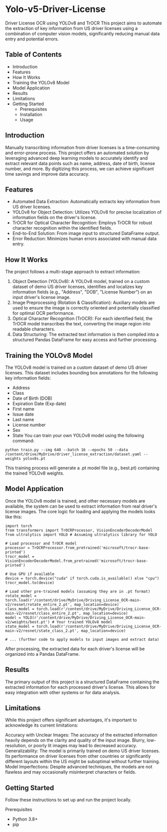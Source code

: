 # Yolo-v5-Driver-License

Driver License OCR using YOLOv8 and TrOCR
This project aims to automate the extraction of key information from US driver licenses using a combination of computer vision models, significantly reducing manual data entry and potential errors.

## Table of Contents
- Introduction
- Features
- How It Works
- Training the YOLOv8 Model
- Model Application
- Results
- Limitations
- Getting Started
    - Prerequisites
    - Installation
    - Usage

## Introduction
Manually transcribing information from driver licenses is a time-consuming and error-prone process. This project offers an automated solution by leveraging advanced deep learning models to accurately identify and extract relevant data points such as name, address, date of birth, license number, and more. By digitizing this process, we can achieve significant time savings and improve data accuracy.

## Features
- Automated Data Extraction: Automatically extracts key information from US driver licenses.
- YOLOv8 for Object Detection: Utilizes YOLOv8 for precise localization of information fields on the driver's license.
- TrOCR for Optical Character Recognition: Employs TrOCR for robust character recognition within the identified fields.
- End-to-End Solution: From image input to structured DataFrame output.
- Error Reduction: Minimizes human errors associated with manual data entry.

## How It Works
The project follows a multi-stage approach to extract information:

1. Object Detection (YOLOv8): A YOLOv8 model, trained on a custom dataset of demo US driver licenses, identifies and localizes key information fields (e.g., "Address", "DOB", "License Number") on an input driver's license image.
2. Image Preprocessing (Rotation & Classification): Auxiliary models are used to ensure the image is correctly oriented and potentially classified for optimal OCR performance.
3. Optical Character Recognition (TrOCR): For each identified field, the TrOCR model transcribes the text, converting the image region into readable characters.
4. Data Structuring: The extracted text information is then compiled into a structured Pandas DataFrame for easy access and further processing.

## Training the YOLOv8 Model
The YOLOv8 model is trained on a custom dataset of demo US driver licenses. This dataset includes bounding box annotations for the following key information fields:

- Address
- Class
- Date of Birth (DOB)
- Expiration Date (Exp date)
- First name
- Issue date
- Last name
- License number
- Sex
- State
You can train your own YOLOv8 model using the following command:
```
python train.py --img 640 --batch 16 --epochs 50 --data /content/drive/MyDrive/driver_license_extraction/dataset.yaml --weights yolov8s.pt
```

This training process will generate a .pt model file (e.g., best.pt) containing the trained YOLOv8 weights.


## Model Application
Once the YOLOv8 model is trained, and other necessary models are available, the system can be used to extract information from real driver's license images. The core logic for loading and applying the models looks like this:

```
import torch
from transformers import TrOCRProcessor, VisionEncoderDecoderModel
from ultralytics import YOLO # Assuming ultralytics library for YOLO

# Load processor and TrOCR model
processor = TrOCRProcessor.from_pretrained('microsoft/trocr-base-printed')
trocr_model = VisionEncoderDecoderModel.from_pretrained('microsoft/trocr-base-printed')

# Use GPU if available
device = torch.device("cuda" if torch.cuda.is_available() else "cpu")
trocr_model.to(device)

# Load other pre-trained models (assuming they are in .pt format)
rotate_model = torch.load(r'/content/drive/MyDrive/Driving_License_OCR-main-v2/resnet/rotate_entire_2.pt', map_location=device)
class_model = torch.load(r'/content/drive/MyDrive/Driving_License_OCR-main-v2/resnet/class_entire_2.pt', map_location=device)
model = YOLO(r'/content/drive/MyDrive/Driving_License_OCR-main-v2/weights/best.pt') # Your trained YOLOv8 model
state_model = torch.load(r'/content/drive/MyDrive/Driving_License_OCR-main-v2/resnet/state_class_2.pt', map_location=device)

# ... (further code to apply models to input images and extract data)
```
After processing, the extracted data for each driver's license will be organized into a Pandas DataFrame.

## Results
The primary output of this project is a structured DataFrame containing the extracted information for each processed driver's license. This allows for easy integration with other systems or for data analysis.

## Limitations
While this project offers significant advantages, it's important to acknowledge its current limitations:

Accuracy with Unclear Images: The accuracy of the extracted information heavily depends on the clarity and quality of the input image. Blurry, low-resolution, or poorly lit images may lead to decreased accuracy.
Generalizability: The model is primarily trained on demo US driver licenses. Its performance on driver licenses from other countries or significantly different layouts within the US might be suboptimal without further training.
Model Imperfections: Despite advanced techniques, the models are not flawless and may occasionally misinterpret characters or fields.
## Getting Started
Follow these instructions to set up and run the project locally.

Prerequisites
- Python 3.8+
- pip

